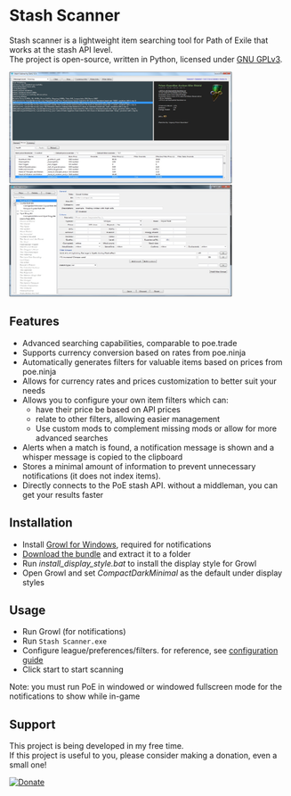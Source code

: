 # Stash Scanner
Stash scanner is a lightweight item searching tool for Path of Exile that works at the stash API level.  
The project is open-source, written in Python, licensed under [GNU GPLv3](LICENSE).

<img src=https://github.com/senuido/stash-scanner/raw/master/files/images/stash_scanner.jpg width=400 height=200> <img src=https://github.com/senuido/stash-scanner/raw/master/files/images/filter_editor.jpg width=400 height=200>

## Features
- Advanced searching capabilities, comparable to poe.trade
- Supports currency conversion based on rates from poe.ninja
- Automatically generates filters for valuable items based on prices from poe.ninja
- Allows for currency rates and prices customization to better suit your needs
- Allows you to configure your own item filters which can:
  - have their price be based on API prices
  - relate to other filters, allowing easier management
  - Use custom mods to complement missing mods or allow for more advanced searches
- Alerts when a match is found, a notification message is shown and a whisper message is copied to the clipboard
- Stores a minimal amount of information to prevent unnecessary notifications (it does not index items).
- Directly connects to the PoE stash API. without a middleman, you can get your results faster

## Installation
- Install [Growl for Windows](http://www.growlforwindows.com/gfw/d.ashx?f=GrowlInstaller.exe), required for notifications
- [Download the bundle](../../releases/latest) and extract it to a folder
- Run *install_display_style.bat* to install the display style for Growl
- Open Growl and set *CompactDarkMinimal* as the default under display styles

## Usage
- Run Growl (for notifications)
- Run `Stash Scanner.exe`
- Configure league/preferences/filters. for reference, see [configuration guide](/doc/configuration.md)
- Click start to start scanning  

Note: you must run PoE in windowed or windowed fullscreen mode for the notifications to show while in-game

## Support
This project is being developed in my free time.  
If this project is useful to you, please consider making a donation, even a small one!  

[![Donate](https://www.paypalobjects.com/en_US/i/btn/btn_donateCC_LG.gif)](https://www.paypal.com/cgi-bin/webscr?cmd=_s-xclick&hosted_button_id=YQ7F5L7AS2A5Y)
